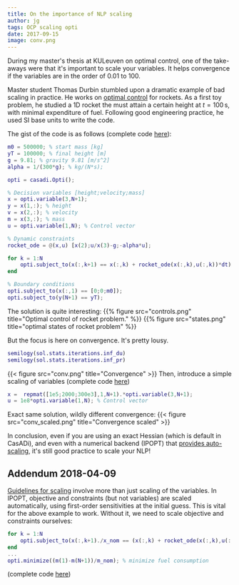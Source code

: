 ```yaml
---
title: On the importance of NLP scaling
author: jg
tags: OCP scaling opti
date: 2017-09-15
image: conv.png
---
```


During my master's thesis at KULeuven on optimal control, one of the take-aways were that it's important to scale your variables. It helps convergence if the variables are in the order of 0.01 to 100.

<!--more-->

Master student Thomas Durbin stumbled upon a dramatic example of bad scaling in practice. He works on [optimal control](../ocp/) for rockets. As a first toy problem, he studied a 1D rocket the must attain a certain height at $t=100\,\mathrm{s}$, with minimal expenditure of fuel. Following good engineering practice, he used SI base units to write the code.

The gist of the code is as follows (complete code [here](rocket.m)):
```matlab
m0 = 500000; % start mass [kg]
yT = 100000; % final height [m]
g = 9.81; % gravity 9.81 [m/s^2]
alpha = 1/(300*g); % kg/(N*s);

opti = casadi.Opti();

% Decision variables [height;velocity;mass]
x = opti.variable(3,N+1);
y = x(1,:); % height
v = x(2,:); % velocity
m = x(3,:); % mass
u = opti.variable(1,N); % Control vector

% Dynamic constraints
rocket_ode = @(x,u) [x(2);u/x(3)-g;-alpha*u];

for k = 1:N
    opti.subject_to(x(:,k+1) == x(:,k) + rocket_ode(x(:,k),u(:,k))*dt);
end

% Boundary conditions
opti.subject_to(x(:,1) == [0;0;m0]);
opti.subject_to(y(N+1) == yT);
```

The solution is quite interesting:
{{% figure src="controls.png" title="Optimal control of rocket problem." %}}
{{% figure src="states.png" title="optimal states of rocket problem" %}}

But the focus is here on convergence. It's pretty lousy.
```matlab
semilogy(sol.stats.iterations.inf_du)
semilogy(sol.stats.iterations.inf_pr)
```
{{< figure src="conv.png" title="Convergence" >}}
Then, introduce a simple scaling of variables (complete code [here](rocket_scaled.m))
```matlab
x =  repmat([1e5;2000;300e3],1,N+1).*opti.variable(3,N+1);
u = 1e8*opti.variable(1,N); % Control vector
```
Exact same solution, wildly different convergence:
{{< figure src="conv_scaled.png" title="Convergence scaled" >}}

In conclusion, even if you are using an exact Hessian (which is default in CasADi), and even with a numerical backend (IPOPT) that [provides auto-scaling](https://www.coin-or.org/Ipopt/documentation/node43.html), it's still good practice to scale your NLP!

## Addendum 2018-04-09

[Guidelines for scaling](http://homes.esat.kuleuven.be/~optec/events/courses/JohnBetts_coursept1brf.pdf) involve more than just scaling of the variables.
In IPOPT, objective and constraints (but not variables) are scaled automatically, using first-order sensitivities at the initial guess.
This is vital for the above example to work. Without it, we need to scale objective and constraints ourselves:

```matlab
for k = 1:N
    opti.subject_to(x(:,k+1)./x_nom == (x(:,k) + rocket_ode(x(:,k),u(:,k))*dt)./x_nom);
end
...
opti.minimize((m(1)-m(N+1))/m_nom); % minimize fuel consumption
```

(complete code [here](rocket_scaled2.m))
